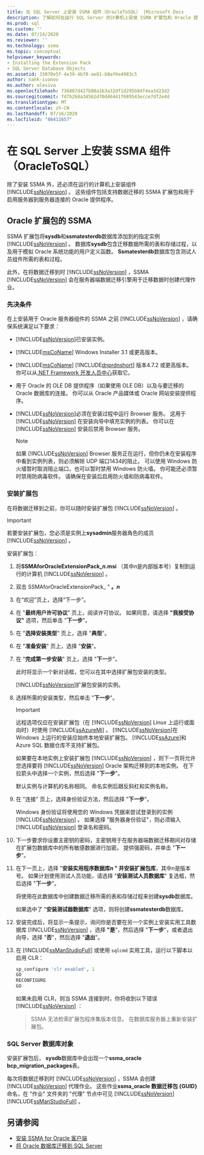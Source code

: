 ```yaml
---
title: 在 SQL Server 上安装 SSMA 组件（OracleToSQL） |Microsoft Docs
description: 了解如何在运行 SQL Server 的计算机上安装 SSMA 扩展包和 Oracle 提供程序以支持 Oracle 数据库转换。
ms.prod: sql
ms.custom: ''
ms.date: 07/14/2020
ms.reviewer: ''
ms.technology: ssma
ms.topic: conceptual
helpviewer_keywords:
- Installing the Extension Pack
- SQL Server Database Objects
ms.assetid: 33070e5f-4e39-4b70-ae81-b8af6e4983c5
author: nahk-ivanov
ms.author: alexiva
ms.openlocfilehash: 736807d427b08a1b3a32df1d295b84f4ea3d23d2
ms.sourcegitcommit: fd7b268a34562d70d46441f689543ecce7df2e4d
ms.translationtype: MT
ms.contentlocale: zh-CN
ms.lasthandoff: 07/16/2020
ms.locfileid: "86411657"
---
```

# <a name="installing-ssma-components-on-sql-server-oracletosql"></a>在 SQL Server 上安装 SSMA 组件（OracleToSQL）

除了安装 SSMA 外，还必须在运行的计算机上安装组件 [!INCLUDE[ssNoVersion](../../includes/ssnoversion-md.md)] 。 这些组件包括支持数据迁移的 SSMA 扩展包和用于启用服务器到服务器连接的 Oracle 提供程序。

## <a name="ssma-for-oracle-extension-pack"></a>Oracle 扩展包的 SSMA

SSMA 扩展包将**sysdb**和**ssmatesterdb**数据库添加到的指定实例 [!INCLUDE[ssNoVersion](../../includes/ssnoversion-md.md)] 。 数据库**sysdb**包含迁移数据所需的表和存储过程，以及用于模拟 Oracle 系统功能的用户定义函数。 **Ssmatesterdb**数据库包含测试人员组件所需的表和过程。

此外，在将数据迁移到时 [!INCLUDE[ssNoVersion](../../includes/ssnoversion-md.md)] ，SSMA [!INCLUDE[ssNoVersion](../../includes/ssnoversion-md.md)] 会在服务器端数据迁移引擎用于迁移数据时创建代理作业。

### <a name="prerequisites"></a>先决条件

在上安装用于 Oracle 服务器组件的 SSMA 之前 [!INCLUDE[ssNoVersion](../../includes/ssnoversion-md.md)] ，请确保系统满足以下要求：

- [!INCLUDE[ssNoVersion](../../includes/ssnoversion-md.md)]已安装实例。
- [!INCLUDE[msCoName](../../includes/msconame_md.md)] Windows Installer 3.1 或更高版本。
- [!INCLUDE[msCoName](../../includes/msconame_md.md)] [!INCLUDE[dnprdnshort](../../includes/dnprdnshort_md.md)] 版本4.7.2 或更高版本。 你可以从[.NET Framework 开发人员中心](https://go.microsoft.com/fwlink/?LinkId=48882)获取它。
- 用于 Oracle 的 OLE DB 提供程序（如果使用 OLE DB）以及与要迁移的 Oracle 数据库的连接。 你可以从 Oracle 产品媒体或 Oracle 网站安装提供程序。
- [!INCLUDE[ssNoVersion](../../includes/ssnoversion-md.md)]必须在安装过程中运行 Browser 服务。 这用于 [!INCLUDE[ssNoVersion](../../includes/ssnoversion-md.md)] 在安装向导中填充实例的列表。 你可以在 [!INCLUDE[ssNoVersion](../../includes/ssnoversion-md.md)] 安装后禁用 Browser 服务。

  > [!NOTE]
  > 如果 [!INCLUDE[ssNoVersion](../../includes/ssnoversion-md.md)] Browser 服务正在运行，但你仍未在安装程序中看到实例列表，则必须解除 UDP 端口1434的阻止。 可以使用 Windows 防火墙暂时取消阻止端口，也可以暂时禁用 Windows 防火墙。 你可能还必须暂时禁用防病毒软件。 请确保在安装后启用防火墙和防病毒软件。

### <a name="installing-the-extension-pack"></a>安装扩展包

在将数据迁移到之前，你可以随时安装扩展包 [!INCLUDE[ssNoVersion](../../includes/ssnoversion-md.md)] 。

> [!IMPORTANT]
> 若要安装扩展包，您必须是实例上**sysadmin**服务器角色的成员 [!INCLUDE[ssNoVersion](../../includes/ssnoversion-md.md)] 。

安装扩展包：

1. 将**SSMAforOracleExtensionPack_*n*.msi** （其中*n*是内部版本号）复制到运行的计算机 [!INCLUDE[ssNoVersion](../../includes/ssnoversion-md.md)] 。
2. 双击 SSMAforOracleExtensionPack_ " **。*n***
3. 在“欢迎”页上，选择“下一步”。 
4. 在 "**最终用户许可协议**" 页上，阅读许可协议。 如果同意，请选择 **"我接受协议"** 选项，然后单击 "**下一步**"。
5. 在 "**选择安装类型**" 页上，选择 "**典型**"。
6. 在 "**准备安装**" 页上，选择 "**安装**"。
7. 在 "**完成第一步安装**" 页上，选择 "**下一**步"。
  
   此时将显示一个新对话框，您可以在其中选择扩展包安装的类型。

   [!INCLUDE[ssNoVersion](../../includes/ssnoversion-md.md)]扩展包安装的实例。
  
8. 选择所需的安装类型，然后单击 "**下一步**"。

   > [!IMPORTANT]
   > 远程选项仅应在安装扩展包（在 [!INCLUDE[ssNoVersion](../../includes/ssnoversion-md.md)] Linux 上运行或面向时）时使用 [!INCLUDE[ssAzureMi](../../includes/ssazuremi_md.md)] 。 [!INCLUDE[ssNoVersion](../../includes/ssnoversion-md.md)]在 Windows 上运行的安装应始终本地安装扩展包。 [!INCLUDE[ssAzure](../../includes/ssazure_md.md)]和 Azure SQL 数据仓库不支持扩展包。

   如果要在本地实例上安装扩展包 [!INCLUDE[ssNoVersion](../../includes/ssnoversion-md.md)] ，则下一页将允许您选择要将 [!INCLUDE[ssNoVersion](../../includes/ssnoversion-md.md)] Oracle 架构迁移到的本地实例。 在下拉箭头中选择一个实例，然后选择 "**下一步**"。

   默认实例与计算机的名称相同。 命名实例后跟反斜杠和实例名称。

9. 在 "连接" 页上，选择身份验证方法，然后选择 "**下一步**"。

   Windows 身份验证将使用您的 Windows 凭据来尝试登录到的实例 [!INCLUDE[ssNoVersion](../../includes/ssnoversion-md.md)] 。 如果选择 "服务器身份验证"，则必须输入 [!INCLUDE[ssNoVersion](../../includes/ssnoversion-md.md)] 登录名和密码。

10. 下一步要求你设置主密钥的密码，主密钥用于在服务器端数据迁移期间对存储在扩展包数据库中的所有敏感数据进行加密。 提供强密码，并单击 "**下一步**"。

11. 在下一页上，选择 "**安装实用程序数据库*n* " 并安装扩展包库**，其中*n*是版本号。 如果计划使用测试人员功能，请选择 "**安装测试人员数据库**" 复选框，然后选择 "**下一步**"。

    将使用在此数据库中创建数据迁移所需的表和存储过程来创建**sysdb**数据库。

    如果选中了 "**安装测试器数据库**" 选项，则将创建**ssmatesterdb**数据库。

12. 安装完成后，将显示一条提示，询问你是否要在另一个实例上安装实用工具数据库 [!INCLUDE[ssNoVersion](../../includes/ssnoversion-md.md)] ，选择 **"是**"，然后选择 "**下一步**"，或者退出向导，选择 "**否**"，然后选择 "**退出**"。

13. 在 [!INCLUDE[ssManStudioFull](../../includes/ssmanstudiofull-md.md)] 或使用 `sqlcmd` 实用工具，运行以下脚本以启用 CLR：

    ```sql
    sp_configure 'clr enabled', 1
    GO
    RECONFIGURE
    GO
    ```

    如果未启用 CLR，则当 SSMA 连接到时，你将收到以下错误 [!INCLUDE[ssNoVersion](../../includes/ssnoversion-md.md)] ：

    > SSMA 无法检索扩展包程序集版本信息。 在数据库服务器上重新安装扩展包。

### <a name="sql-server-database-objects"></a>SQL Server 数据库对象

安装扩展包后， **sysdb**数据库中会出现一个**ssma_oracle bcp_migration_packages**表。

每次将数据迁移到时 [!INCLUDE[ssNoVersion](../../includes/ssnoversion-md.md)] ，SSMA 会创建 [!INCLUDE[ssNoVersion](../../includes/ssnoversion-md.md)] 代理作业。 这些作业**ssma_oracle 数据迁移包 {GUID}** 命名，在 "作业" 文件夹的 "代理" 节点中可见 [!INCLUDE[ssNoVersion](../../includes/ssnoversion-md.md)] [!INCLUDE[ssManStudioFull](../../includes/ssmanstudiofull-md.md)] 。

## <a name="see-also"></a>另请参阅

- [安装 SSMA for Oracle 客户端](../../ssma/oracle/installing-ssma-for-oracle-client-oracletosql.md)
- [将 Oracle 数据库迁移到 SQL Server](../../ssma/oracle/migrating-oracle-databases-to-sql-server-oracletosql.md)
